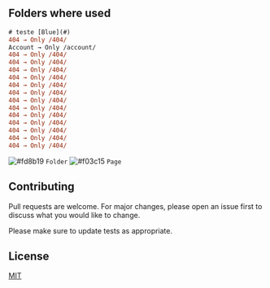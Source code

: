 ## Folders where used
```diff
# teste [Blue](#)
404 → Only /404/
Account → Only /account/
404 → Only /404/
404 → Only /404/
404 → Only /404/
404 → Only /404/
404 → Only /404/
404 → Only /404/
404 → Only /404/
404 → Only /404/
404 → Only /404/
404 → Only /404/
404 → Only /404/
404 → Only /404/
404 → Only /404/

```
![#fd8b19](https://via.placeholder.com/15/fd8b19/000000?text=+) `Folder`
![#f03c15](https://via.placeholder.com/15/f03c15/000000?text=+) `Page`


## Contributing
Pull requests are welcome. For major changes, please open an issue first to discuss what you would like to change.

Please make sure to update tests as appropriate.

## License
[MIT](https://choosealicense.com/licenses/mit/)
